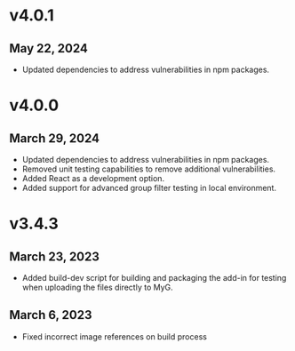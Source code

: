 # v4.0.1
## May 22, 2024
- Updated dependencies to address vulnerabilities in npm packages.

# v4.0.0
## March 29, 2024
- Updated dependencies to address vulnerabilities in npm packages.
- Removed unit testing capabilities to remove additional vulnerabilities.
- Added React as a development option.
- Added support for advanced group filter testing in local environment.

# v3.4.3
## March 23, 2023
- Added build-dev script for building and packaging the add-in for testing when uploading the files directly to MyG.

## March 6, 2023
- Fixed incorrect image references on build process
